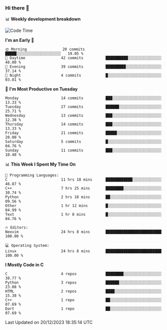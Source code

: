 ### Hi there 👋

📊 **Weekly development breakdown**
<!--START_SECTION:waka-->
![Code Time](http://img.shields.io/badge/Code%20Time-34%20hrs%2058%20mins-blue)

**I'm an Early 🐤** 

```text
🌞 Morning                20 commits          █████░░░░░░░░░░░░░░░░░░░░   19.05 % 
🌆 Daytime                42 commits          ██████████░░░░░░░░░░░░░░░   40.00 % 
🌃 Evening                39 commits          █████████░░░░░░░░░░░░░░░░   37.14 % 
🌙 Night                  4 commits           █░░░░░░░░░░░░░░░░░░░░░░░░   03.81 % 
```
📅 **I'm Most Productive on Tuesday** 

```text
Monday                   14 commits          ███░░░░░░░░░░░░░░░░░░░░░░   13.33 % 
Tuesday                  27 commits          ██████░░░░░░░░░░░░░░░░░░░   25.71 % 
Wednesday                13 commits          ███░░░░░░░░░░░░░░░░░░░░░░   12.38 % 
Thursday                 14 commits          ███░░░░░░░░░░░░░░░░░░░░░░   13.33 % 
Friday                   21 commits          █████░░░░░░░░░░░░░░░░░░░░   20.00 % 
Saturday                 5 commits           █░░░░░░░░░░░░░░░░░░░░░░░░   04.76 % 
Sunday                   11 commits          ███░░░░░░░░░░░░░░░░░░░░░░   10.48 % 
```


📊 **This Week I Spent My Time On** 

```text
💬 Programming Languages: 
C                        11 hrs 18 mins      ████████████░░░░░░░░░░░░░   46.87 % 
C++                      7 hrs 25 mins       ████████░░░░░░░░░░░░░░░░░   30.74 % 
Python                   2 hrs 18 mins       ██░░░░░░░░░░░░░░░░░░░░░░░   09.56 % 
Other                    1 hr 12 mins        █░░░░░░░░░░░░░░░░░░░░░░░░   04.99 % 
Text                     1 hr 8 mins         █░░░░░░░░░░░░░░░░░░░░░░░░   04.76 % 

🔥 Editors: 
Neovim                   24 hrs 8 mins       █████████████████████████   100.00 % 

💻 Operating System: 
Linux                    24 hrs 8 mins       █████████████████████████   100.00 % 
```

**I Mostly Code in C** 

```text
C                        4 repos             ████████░░░░░░░░░░░░░░░░░   30.77 % 
Python                   3 repos             ██████░░░░░░░░░░░░░░░░░░░   23.08 % 
HTML                     2 repos             ████░░░░░░░░░░░░░░░░░░░░░   15.38 % 
C++                      1 repo              ██░░░░░░░░░░░░░░░░░░░░░░░   07.69 % 
Dart                     1 repo              ██░░░░░░░░░░░░░░░░░░░░░░░   07.69 % 
```




 Last Updated on 20/12/2023 18:35:14 UTC
<!--END_SECTION:waka-->
<!--
**R-enanVieira/R-enanVieira** is a ✨ _special_ ✨ repository because its `README.md` (this file) appears on your GitHub profile.

Here are some ideas to get you started:

- 🔭 I’m currently working on ...
- 🌱 I’m currently learning ...
- 👯 I’m looking to collaborate on ...
- 🤔 I’m looking for help with ...
- 💬 Ask me about ...
- 📫 How to reach me: ...
- 😄 Pronouns: ...
- ⚡ Fun fact: ...
-->
